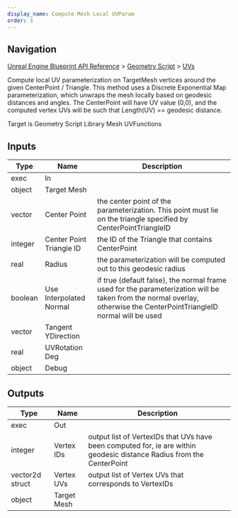```yaml
---
display_name: Compute Mesh Local UVParam
order: 3
---
```

## Navigation

[Unreal Engine Blueprint API Reference](https://dev.epicgames.com/documentation/en-us/unreal-engine/BlueprintAPI) > [Geometry Script](https://dev.epicgames.com/documentation/en-us/unreal-engine/BlueprintAPI/GeometryScript) > [UVs](https://dev.epicgames.com/documentation/en-us/unreal-engine/BlueprintAPI/GeometryScript/UVs)

Compute local UV parameterization on TargetMesh vertices around the given CenterPoint / Triangle. This method
uses a Discrete Exponential Map parameterization, which unwraps the mesh locally based on geodesic distances and angles.
The CenterPoint will have UV value (0,0), and the computed vertex UVs will be such that Length(UV) == geodesic distance.

Target is Geometry Script Library Mesh UVFunctions

## Inputs

| Type | Name | Description |
| --- | --- | --- |
| exec | In |  |
| object | Target Mesh |  |
| vector | Center Point | the center point of the parameterization. This point must lie on the triangle specified by CenterPointTriangleID |
| integer | Center Point Triangle ID | the ID of the Triangle that contains CenterPoint |
| real | Radius | the parameterization will be computed out to this geodesic radius |
| boolean | Use Interpolated Normal | if true (default false), the normal frame used for the parameterization will be taken from the normal overlay, otherwise the CenterPointTriangleID normal will be used |
| vector | Tangent YDirection |  |
| real | UVRotation Deg |  |
| object | Debug |  |

## Outputs

| Type | Name | Description |
| --- | --- | --- |
| exec | Out |  |
| integer | Vertex IDs | output list of VertexIDs that UVs have been computed for, ie are within geodesic distance Radius from the CenterPoint |
| vector2d struct | Vertex UVs | output list of Vertex UVs that corresponds to VertexIDs |
| object | Target Mesh |  |
